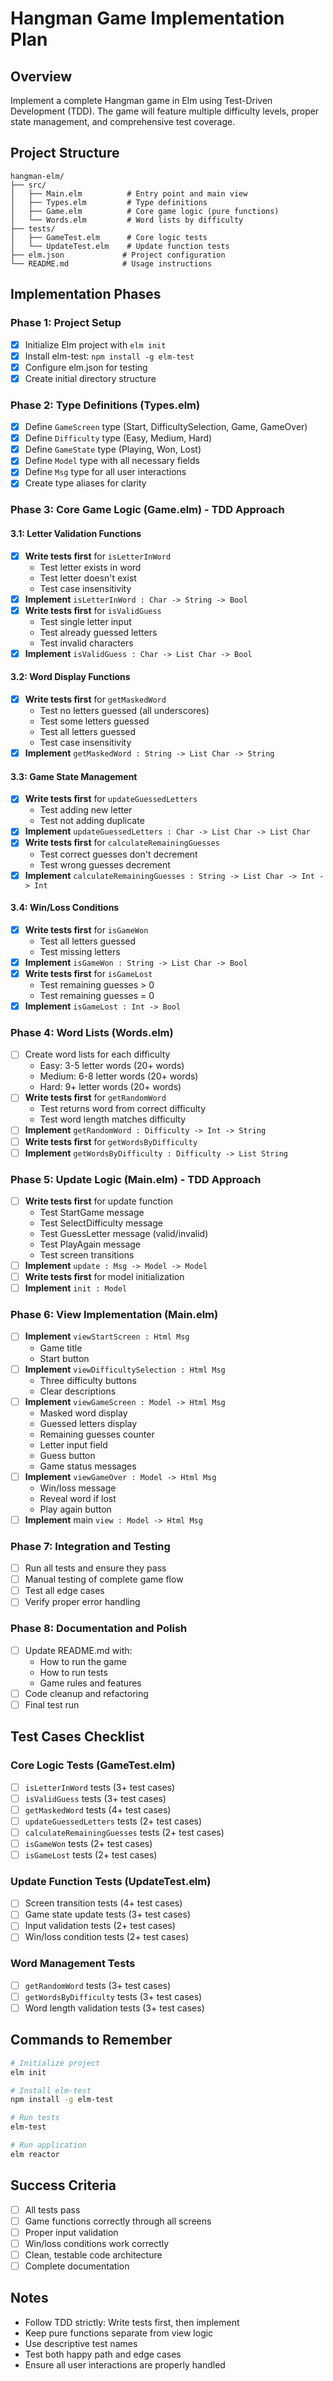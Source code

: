 # Hangman Game Implementation Plan

## Overview
Implement a complete Hangman game in Elm using Test-Driven Development (TDD). The game will feature multiple difficulty levels, proper state management, and comprehensive test coverage.

## Project Structure
```
hangman-elm/
├── src/
│   ├── Main.elm          # Entry point and main view
│   ├── Types.elm         # Type definitions
│   ├── Game.elm          # Core game logic (pure functions)
│   └── Words.elm         # Word lists by difficulty
├── tests/
│   ├── GameTest.elm      # Core logic tests
│   └── UpdateTest.elm    # Update function tests
├── elm.json             # Project configuration
└── README.md            # Usage instructions
```

## Implementation Phases

### Phase 1: Project Setup
- [x] Initialize Elm project with `elm init`
- [x] Install elm-test: `npm install -g elm-test`
- [x] Configure elm.json for testing
- [x] Create initial directory structure

### Phase 2: Type Definitions (Types.elm)
- [x] Define `GameScreen` type (Start, DifficultySelection, Game, GameOver)
- [x] Define `Difficulty` type (Easy, Medium, Hard)
- [x] Define `GameState` type (Playing, Won, Lost)
- [x] Define `Model` type with all necessary fields
- [x] Define `Msg` type for all user interactions
- [x] Create type aliases for clarity

### Phase 3: Core Game Logic (Game.elm) - TDD Approach

#### 3.1: Letter Validation Functions
- [x] **Write tests first** for `isLetterInWord`
  - Test letter exists in word
  - Test letter doesn't exist
  - Test case insensitivity
- [x] **Implement** `isLetterInWord : Char -> String -> Bool`
- [x] **Write tests first** for `isValidGuess`
  - Test single letter input
  - Test already guessed letters
  - Test invalid characters
- [x] **Implement** `isValidGuess : Char -> List Char -> Bool`

#### 3.2: Word Display Functions
- [x] **Write tests first** for `getMaskedWord`
  - Test no letters guessed (all underscores)
  - Test some letters guessed
  - Test all letters guessed
  - Test case insensitivity
- [x] **Implement** `getMaskedWord : String -> List Char -> String`

#### 3.3: Game State Management
- [x] **Write tests first** for `updateGuessedLetters`
  - Test adding new letter
  - Test not adding duplicate
- [x] **Implement** `updateGuessedLetters : Char -> List Char -> List Char`
- [x] **Write tests first** for `calculateRemainingGuesses`
  - Test correct guesses don't decrement
  - Test wrong guesses decrement
- [x] **Implement** `calculateRemainingGuesses : String -> List Char -> Int -> Int`

#### 3.4: Win/Loss Conditions
- [x] **Write tests first** for `isGameWon`
  - Test all letters guessed
  - Test missing letters
- [x] **Implement** `isGameWon : String -> List Char -> Bool`
- [x] **Write tests first** for `isGameLost`
  - Test remaining guesses > 0
  - Test remaining guesses = 0
- [x] **Implement** `isGameLost : Int -> Bool`

### Phase 4: Word Lists (Words.elm)
- [ ] Create word lists for each difficulty
  - Easy: 3-5 letter words (20+ words)
  - Medium: 6-8 letter words (20+ words)
  - Hard: 9+ letter words (20+ words)
- [ ] **Write tests first** for `getRandomWord`
  - Test returns word from correct difficulty
  - Test word length matches difficulty
- [ ] **Implement** `getRandomWord : Difficulty -> Int -> String`
- [ ] **Write tests first** for `getWordsByDifficulty`
- [ ] **Implement** `getWordsByDifficulty : Difficulty -> List String`

### Phase 5: Update Logic (Main.elm) - TDD Approach
- [ ] **Write tests first** for update function
  - Test StartGame message
  - Test SelectDifficulty message
  - Test GuessLetter message (valid/invalid)
  - Test PlayAgain message
  - Test screen transitions
- [ ] **Implement** `update : Msg -> Model -> Model`
- [ ] **Write tests first** for model initialization
- [ ] **Implement** `init : Model`

### Phase 6: View Implementation (Main.elm)
- [ ] **Implement** `viewStartScreen : Html Msg`
  - Game title
  - Start button
- [ ] **Implement** `viewDifficultySelection : Html Msg`
  - Three difficulty buttons
  - Clear descriptions
- [ ] **Implement** `viewGameScreen : Model -> Html Msg`
  - Masked word display
  - Guessed letters display
  - Remaining guesses counter
  - Letter input field
  - Guess button
  - Game status messages
- [ ] **Implement** `viewGameOver : Model -> Html Msg`
  - Win/loss message
  - Reveal word if lost
  - Play again button
- [ ] **Implement** main `view : Model -> Html Msg`

### Phase 7: Integration and Testing
- [ ] Run all tests and ensure they pass
- [ ] Manual testing of complete game flow
- [ ] Test all edge cases
- [ ] Verify proper error handling

### Phase 8: Documentation and Polish
- [ ] Update README.md with:
  - How to run the game
  - How to run tests
  - Game rules and features
- [ ] Code cleanup and refactoring
- [ ] Final test run

## Test Cases Checklist

### Core Logic Tests (GameTest.elm)
- [ ] `isLetterInWord` tests (3+ test cases)
- [ ] `isValidGuess` tests (3+ test cases)
- [ ] `getMaskedWord` tests (4+ test cases)
- [ ] `updateGuessedLetters` tests (2+ test cases)
- [ ] `calculateRemainingGuesses` tests (2+ test cases)
- [ ] `isGameWon` tests (2+ test cases)
- [ ] `isGameLost` tests (2+ test cases)

### Update Function Tests (UpdateTest.elm)
- [ ] Screen transition tests (4+ test cases)
- [ ] Game state update tests (3+ test cases)
- [ ] Input validation tests (2+ test cases)
- [ ] Win/loss condition tests (2+ test cases)

### Word Management Tests
- [ ] `getRandomWord` tests (3+ test cases)
- [ ] `getWordsByDifficulty` tests (3+ test cases)
- [ ] Word length validation tests (3+ test cases)

## Commands to Remember
```bash
# Initialize project
elm init

# Install elm-test
npm install -g elm-test

# Run tests
elm-test

# Run application
elm reactor
```

## Success Criteria
- [ ] All tests pass
- [ ] Game functions correctly through all screens
- [ ] Proper input validation
- [ ] Win/loss conditions work correctly
- [ ] Clean, testable code architecture
- [ ] Complete documentation

## Notes
- Follow TDD strictly: Write tests first, then implement
- Keep pure functions separate from view logic
- Use descriptive test names
- Test both happy path and edge cases
- Ensure all user interactions are properly handled